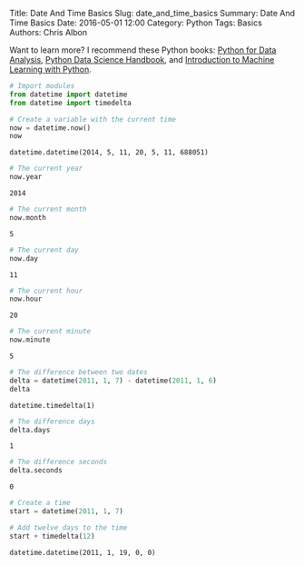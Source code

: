 Title: Date And Time Basics
Slug: date_and_time_basics
Summary: Date And Time Basics
Date: 2016-05-01 12:00
Category: Python
Tags: Basics
Authors: Chris Albon

Want to learn more? I recommend these Python books: [Python for Data Analysis](http://amzn.to/2ljV9wY), [Python Data Science Handbook](http://amzn.to/2m0mgMB), and [Introduction to Machine Learning with Python](http://amzn.to/2mjYiwK).

```python
# Import modules
from datetime import datetime
from datetime import timedelta
```


```python
# Create a variable with the current time
now = datetime.now()
now
```




    datetime.datetime(2014, 5, 11, 20, 5, 11, 688051)




```python
# The current year
now.year
```




    2014




```python
# The current month
now.month
```




    5




```python
# The current day
now.day
```




    11




```python
# The current hour
now.hour
```




    20




```python
# The current minute
now.minute
```




    5




```python
# The difference between two dates
delta = datetime(2011, 1, 7) - datetime(2011, 1, 6)
delta
```




    datetime.timedelta(1)




```python
# The difference days
delta.days
```




    1




```python
# The difference seconds
delta.seconds
```




    0




```python
# Create a time
start = datetime(2011, 1, 7)
```


```python
# Add twelve days to the time
start + timedelta(12)
```




    datetime.datetime(2011, 1, 19, 0, 0)
